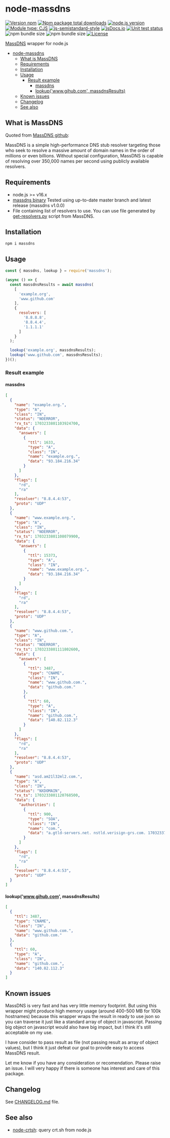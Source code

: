 # node-massdns

[![Version npm](https://img.shields.io/npm/v/massdns.svg)](https://www.npmjs.com/package/massdns)
[![Npm package total downloads](https://img.shields.io/npm/dt/massdns)](https://npmjs.com/package/massdns)
[![node.js version](https://img.shields.io/node/v/massdns)](https://www.npmjs.com/package/massdns)
[![Module type: CJS](https://img.shields.io/badge/module%20type-cjs-brightgreen)](https://github.com/voxpelli/badges-cjs-esm)
[![js-semistandard-style](https://img.shields.io/badge/code%20style-semistandard-brightgreen.svg)](https://github.com/standard/semistandard)
[![jsDocs.io](https://img.shields.io/badge/jsDocs.io-reference-blue)](https://www.jsdocs.io/package/jsdoc)
[![Unit test status](https://github.com/kucingbasah737/node-massdns/actions/workflows/node.js.yml/badge.svg)](https://github.com/kucingbasah737/node-massdns/actions/workflows/node.js.yml?query=branch%3Amain)
![npm bundle size](https://img.shields.io/bundlephobia/minzip/massdns)
![npm bundle size](https://img.shields.io/bundlephobia/min/massdns)
[![License](https://img.shields.io/github/license/kucingbasah737/node-massdns)](https://github.com/kucingbasah737/node-massdns/blob/main/LICENSE)

[MassDNS]((https://github.com/blechschmidt/massdns)) wrapper for node.js

- [node-massdns](#node-massdns)
  - [What is MassDNS](#what-is-massdns)
  - [Requirements](#requirements)
  - [Installation](#installation)
  - [Usage](#usage)
    - [Result example](#result-example)
      - [massdns](#massdns)
      - [lookup('www.gihub.com', massdnsResults)](#lookupwwwgihubcom-massdnsresults)
  - [Known issues](#known-issues)
  - [Changelog](#changelog)
  - [See also](#see-also)

## What is MassDNS
Quoted from [MassDNS github](https://github.com/blechschmidt/massdns):

MassDNS is a simple high-performance DNS stub resolver targeting those who seek to resolve a massive amount of domain names in the order of millions or even billions. Without special configuration, MassDNS is capable of resolving over 350,000 names per second using publicly available resolvers.

## Requirements
- node.js >= v16.x
- [massdns binary](https://github.com/blechschmidt/massdns)
  Tested using up-to-date master branch and latest release (massdns v1.0.0)
- File containing list of resolvers to use.
  You can use file generated by [get-resolvers.py](https://github.com/blechschmidt/massdns/blob/master/scripts/get-resolvers.sh) script from MassDNS.

## Installation
```shell
npm i massdns
```

## Usage
```javascript
const { massdns, lookup } = require('massdns');

(async () => {
  const massdnsResults = await massdns(
    [
      'example.org',
      'www.github.com'
    ],
    {
      resolvers: [
        '8.8.8.8',
        '8.8.4.4',
        '1.1.1.1'
      ]
    }
  );

  lookup('example.org', massdnsResults);
  lookup('www.github.com', massdnsResults);
})();

```

### Result example

#### massdns
```json
[
  {
    "name": "example.org.",
    "type": "A",
    "class": "IN",
    "status": "NOERROR",
    "rx_ts": 1703233801103924700,
    "data": {
      "answers": [
        {
          "ttl": 1633,
          "type": "A",
          "class": "IN",
          "name": "example.org.",
          "data": "93.184.216.34"
        }
      ]
    },
    "flags": [
      "rd",
      "ra"
    ],
    "resolver": "8.8.4.4:53",
    "proto": "UDP"
  },
  {
    "name": "www.example.org.",
    "type": "A",
    "class": "IN",
    "status": "NOERROR",
    "rx_ts": 1703233801108079900,
    "data": {
      "answers": [
        {
          "ttl": 15373,
          "type": "A",
          "class": "IN",
          "name": "www.example.org.",
          "data": "93.184.216.34"
        }
      ]
    },
    "flags": [
      "rd",
      "ra"
    ],
    "resolver": "8.8.4.4:53",
    "proto": "UDP"
  },
  {
    "name": "www.github.com.",
    "type": "A",
    "class": "IN",
    "status": "NOERROR",
    "rx_ts": 1703233801111802600,
    "data": {
      "answers": [
        {
          "ttl": 3487,
          "type": "CNAME",
          "class": "IN",
          "name": "www.github.com.",
          "data": "github.com."
        },
        {
          "ttl": 60,
          "type": "A",
          "class": "IN",
          "name": "github.com.",
          "data": "140.82.112.3"
        }
      ]
    },
    "flags": [
      "rd",
      "ra"
    ],
    "resolver": "8.8.4.4:53",
    "proto": "UDP"
  },
  {
    "name": "asd.am21l32ml2.com.",
    "type": "A",
    "class": "IN",
    "status": "NXDOMAIN",
    "rx_ts": 1703233801120768500,
    "data": {
      "authorities": [
        {
          "ttl": 900,
          "type": "SOA",
          "class": "IN",
          "name": "com.",
          "data": "a.gtld-servers.net. nstld.verisign-grs.com. 1703233784 1800 900 604800 86400"
        }
      ]
    },
    "flags": [
      "rd",
      "ra"
    ],
    "resolver": "8.8.4.4:53",
    "proto": "UDP"
  }
]
```

#### lookup('www.gihub.com', massdnsResults)
```json
[
  {
    "ttl": 3487,
    "type": "CNAME",
    "class": "IN",
    "name": "www.github.com.",
    "data": "github.com."
  },
  {
    "ttl": 60,
    "type": "A",
    "class": "IN",
    "name": "github.com.",
    "data": "140.82.112.3"
  }
]
```

## Known issues
MassDNS is very fast and has very little memory footprint. But using this wrapper might produce high memory usage
(around 400-500 MB for 100k hostnames) because this wrapper wraps the result in ready to use json so you can traverse
it just like a standard array of object in javascript. Passing big object on javascript would also have big impact,
but I think it's still acceptable on my use.

I have consider to pass result as file (not passing result as array of object values),
but I think it just defeat our goal to provide easy to access MassDNS result.

Let me know if you have any consideration or recomendation. Please raise an issue.
I will very happy if there is someone has interest and care of this package.

## Changelog
See [CHANGELOG.md](CHANGELOG.md) file.

## See also
- [node-crtsh](https://github.com/kucingbasah737/node-crtsh): query crt.sh from node.js
